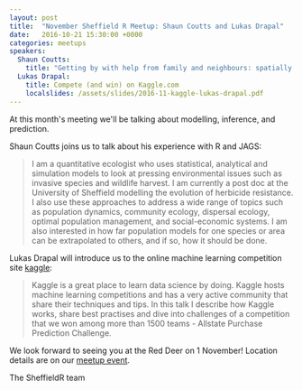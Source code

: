 ```yaml
---
layout: post
title:  "November Sheffield R Meetup: Shaun Coutts and Lukas Drapal"
date:   2016-10-21 15:30:00 +0000
categories: meetups
speakers: 
  Shaun Coutts:
    title: "Getting by with help from family and neighbours: spatially and phylogenetically lagged models in R (with a bit of JAGS)"
  Lukas Drapal:
    title: Compete (and win) on Kaggle.com
    localslides: /assets/slides/2016-11-kaggle-lukas-drapal.pdf
---
```

At this month's meeting we'll be talking about modelling, inference, and prediction.

Shaun Coutts joins us to talk about his experience with R and JAGS:

> I am a quantitative ecologist who uses statistical, analytical and simulation models to look at pressing environmental issues such as invasive species and wildlife harvest. I am currently a post doc at the University of Sheffield modelling the evolution of herbicide resistance. I also use these approaches to address a wide range of topics such as population dynamics, community ecology, dispersal ecology, optimal population management, and social-economic systems. I am also interested in how far population models for one species or area can be extrapolated to others, and if so, how it should be done.

Lukas Drapal will introduce us to the online machine learning competition site [kaggle](http://kaggle.com):

> Kaggle is a great place to learn data science by doing. Kaggle hosts machine learning competitions and has a very active community that share their techniques and tips. In this talk I describe how Kaggle works, share best practises and dive into challenges of a competition that we won among more than 1500 teams - Allstate Purchase Prediction Challenge.


We look forward to seeing you at the Red Deer on 1 November! Location details are on our [meetup event](https://www.meetup.com/SheffieldR-Sheffield-R-Users-Group/events/235018288/).

The SheffieldR team

